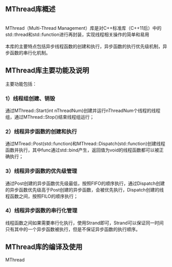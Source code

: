 ## MThread库概述
<br> MThread（Multi-Thread Management）库是对C++标准库（C++11后）中的std::thread和std::function进行再封装，实现线程相关操作的简单和易用 </br>
<br> 本库的主要特点包括异步线程函数的创建和执行，异步函数的执行优先级机制，异步函数的串行化机制。</br>

## MThread库主要功能及说明
主要功能包括： 
  ### 1）线程组创建、销毁
  通过MThread::Start(int nThreadNum)创建并运行nThreadNum个线程的线程组，通过MThread::Stop()结束线程组运行；
  ### 2）线程异步函数的创建和执行
  通过MTread::Post(std::function)和MThread::Dispatch(std::function)创建线程函数并执行，其中func通过std::bind产生，返回值为void的线程函数都可以被正确执行；
  ### 3）线程异步函数的优先级管理
  通过Post创建的异步函数优先级最低，按照FIFO的顺序执行，通过Dispatch创建的异步函数优先级高于Post创建的异步函数，会被优先执行，Dispatch创建的线程函数之间，按照FILO的顺序执行；
  ### 4）线程异步函数的串行化管理
  线程函数之间如果需要串行化执行，使用Strand即可，Strand可以保证同一时间只有其中的一个异步函数被执行，但是不保证异步函数的执行顺序。

## MThread库的编译及使用
MThread
